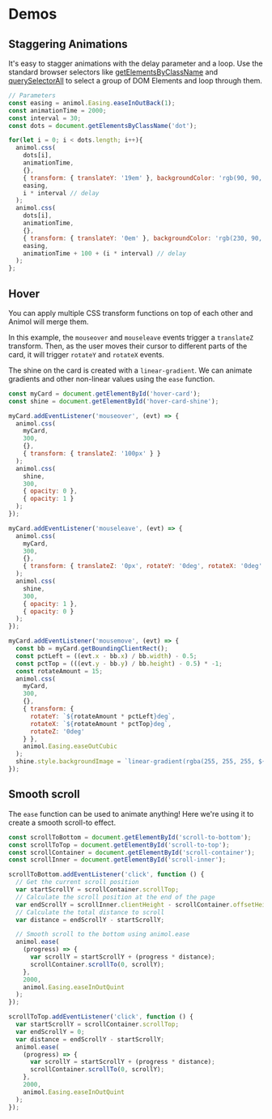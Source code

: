 # Demos

## Staggering Animations
It's easy to stagger animations with the delay parameter and a loop. Use the standard browser selectors like [getElementsByClassName](https://developer.mozilla.org/en-US/docs/Web/API/Document/getElementsByClassName) and [querySelectorAll](https://developer.mozilla.org/en-US/docs/Web/API/Document/querySelectorAll) to select a group of DOM Elements and loop through them.

<Dots />

```javascript {14,22}
// Parameters
const easing = animol.Easing.easeInOutBack(1);
const animationTime = 2000;
const interval = 30;
const dots = document.getElementsByClassName('dot');

for(let i = 0; i < dots.length; i++){
  animol.css(
    dots[i],
    animationTime,
    {},
    { transform: { translateY: '19em' }, backgroundColor: 'rgb(90, 90, 230)' },
    easing,
    i * interval // delay
  );
  animol.css(
    dots[i],
    animationTime,
    {},
    { transform: { translateY: '0em' }, backgroundColor: 'rgb(230, 90, 90)' },
    easing,
    animationTime + 100 + (i * interval) // delay
  );
};
```

## Hover
You can apply multiple CSS transform functions on top of each other and Animol will merge them.

In this example, the `mouseover` and `mouseleave` events trigger a `translateZ` transform. Then, as the user moves their cursor to different parts of the card, it will trigger `rotateY` and `rotateX` events.

The shine on the card is created with a `linear-gradient`. We can animate gradients and other non-linear values using the `ease` function.

<HoverCard />

```javascript
const myCard = document.getElementById('hover-card');
const shine = document.getElementById('hover-card-shine');

myCard.addEventListener('mouseover', (evt) => {
  animol.css(
    myCard,
    300,
    {},
    { transform: { translateZ: '100px' } }
  );
  animol.css(
    shine,
    300,
    { opacity: 0 },
    { opacity: 1 }
  );
});

myCard.addEventListener('mouseleave', (evt) => {
  animol.css(
    myCard,
    300,
    {},
    { transform: { translateZ: '0px', rotateY: '0deg', rotateX: '0deg' } }
  );
  animol.css(
    shine,
    300,
    { opacity: 1 },
    { opacity: 0 }
  );
});

myCard.addEventListener('mousemove', (evt) => {
  const bb = myCard.getBoundingClientRect();
  const pctLeft = ((evt.x - bb.x) / bb.width) - 0.5;
  const pctTop = (((evt.y - bb.y) / bb.height) - 0.5) * -1;
  const rotateAmount = 15;
  animol.css(
    myCard,
    300,
    {},
    { transform: {
      rotateY: `${rotateAmount * pctLeft}deg`,
      rotateX: `${rotateAmount * pctTop}deg`,
      rotateZ: '0deg'
    } },
    animol.Easing.easeOutCubic
  );
  shine.style.backgroundImage = `linear-gradient(rgba(255, 255, 255, ${(pctTop + 0.5) * 0.4}), rgba(255, 255, 255, 0))`;
});
```

## Smooth scroll
The `ease` function can be used to animate anything! Here we're using it to create a smooth scroll-to effect.

<SmoothScroll />

```javascript
const scrollToBottom = document.getElementById('scroll-to-bottom');
const scrollToTop = document.getElementById('scroll-to-top');
const scrollContainer = document.getElementById('scroll-container');
const scrollInner = document.getElementById('scroll-inner');

scrollToBottom.addEventListener('click', function () {
  // Get the current scroll position
  var startScrollY = scrollContainer.scrollTop;
  // Calculate the scroll position at the end of the page
  var endScrollY = scrollInner.clientHeight - scrollContainer.offsetHeight;
  // Calculate the total distance to scroll
  var distance = endScrollY - startScrollY;

  // Smooth scroll to the bottom using animol.ease
  animol.ease(
    (progress) => {
      var scrollY = startScrollY + (progress * distance);
      scrollContainer.scrollTo(0, scrollY);
    },
    2000,
    animol.Easing.easeInOutQuint
  );
});

scrollToTop.addEventListener('click', function () {
  var startScrollY = scrollContainer.scrollTop;
  var endScrollY = 0;
  var distance = endScrollY - startScrollY;
  animol.ease(
    (progress) => {
      var scrollY = startScrollY + (progress * distance);
      scrollContainer.scrollTo(0, scrollY);
    },
    2000,
    animol.Easing.easeInOutQuint
  );
});
```